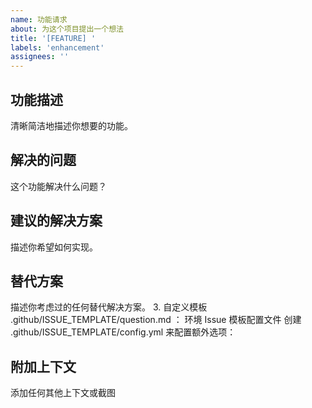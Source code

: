 ```yaml
---
name: 功能请求
about: 为这个项目提出一个想法
title: '[FEATURE] '
labels: 'enhancement'
assignees: ''
---
```

## 功能描述
清晰简洁地描述你想要的功能。
## 解决的问题
这个功能解决什么问题？
## 建议的解决方案
描述你希望如何实现。
## 替代方案
描述你考虑过的任何替代解决方案。
3. 自定义模板
.github/ISSUE_TEMPLATE/question.md ：
环境
Issue 模板配置文件
创建 .github/ISSUE_TEMPLATE/config.yml 来配置额外选项：
## 附加上下文
添加任何其他上下文或截图
